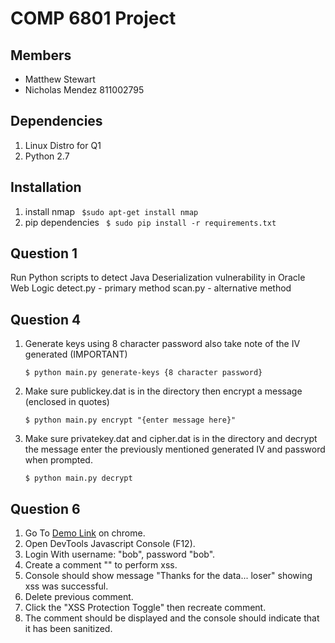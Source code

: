 # COMP 6801 Project

##  Members
 * Matthew Stewart
 * Nicholas Mendez 811002795

## Dependencies
1. Linux Distro for Q1
2. Python 2.7

## Installation

1. install nmap ``` $sudo apt-get install nmap```
2. pip dependencies ``` $ sudo pip install -r requirements.txt```

## Question 1

Run Python scripts to detect Java Deserialization vulnerability in Oracle Web Logic
detect.py - primary method
scan.py - alternative method

## Question 4
1. Generate keys using 8 character password also take note of the IV generated (IMPORTANT) 

    ```$ python main.py generate-keys {8 character password}```
2. Make sure publickey.dat is in the directory then encrypt a message (enclosed in quotes)
 
    ```$ python main.py encrypt "{enter message here}" ```
3. Make sure privatekey.dat and cipher.dat is in the directory and decrypt the message enter the previously mentioned generated IV and password when prompted.
    
    ```$ python main.py decrypt```
    

## Question 6

1. Go To [Demo Link](https://snickdx.me/xss) on chrome.
2. Open DevTools Javascript Console (F12).
3. Login With username: "bob", password "bob".
4. Create a comment "<script src="https://snickdx.me/xss/scammer.js"></script>" to perform xss.
5. Console should show message "Thanks for the data... loser" showing xss was successful.
6. Delete previous comment.
7. Click the "XSS Protection Toggle" then recreate comment.
8. The comment should be displayed and the console should indicate that it has been sanitized.
